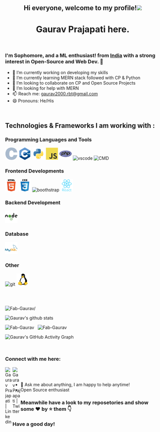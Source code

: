 <h2 align="center">Hi everyone, welcome to my profile!<img src="https://github.com/TheDudeThatCode/TheDudeThatCode/blob/master/Assets/Hi.gif" width="35px"></h2>

<h1 align="center">Gaurav Prajapati here.</h1>
<br>

### I'm Sophomore, and a ML enthusiast! from [India](https://en.wikipedia.org/wiki/India)&nbsp;with a strong interest in Open-Source and Web Dev. 🎯

- 🔭 I’m currently working on developing my skills
- 🌱 I’m currently learning MERN stack followed with CP & Python
- 👯 I’m looking to collaborate on CP and Open Source Projects
- 🤔 I’m looking for help with MERN
- 📫 Reach me: [gaurav2000.rbt@gmail.com](mailto:gaurav2000.rbt@gmail.com)
- 😄 Pronouns: He/His

<br>

<h2 align="left">Technologies & Frameworks I am working with :</h2>
<h3 align="left">Programming Languages and Tools</h3>
<p align="left"><img src="https://raw.githubusercontent.com/devicons/devicon/master/icons/c/c-original.svg" alt="c" width="40" height="40"/>
  <img src="https://raw.githubusercontent.com/devicons/devicon/master/icons/cplusplus/cplusplus-original.svg" alt="cplusplus" width="40" height="40"/>
  <img src="https://raw.githubusercontent.com/devicons/devicon/master/icons/python/python-original.svg" alt="python" width="40" height="40"/>
  <img src="https://raw.githubusercontent.com/devicons/devicon/master/icons/javascript/javascript-original.svg" alt="javascript" width="40" height="40"/> 
  <img src="https://raw.githubusercontent.com/devicons/devicon/master/icons/php/php-original.svg" alt="php" width="40" height="40"/>
  <img src="https://upload.wikimedia.org/wikipedia/commons/thumb/9/9a/Visual_Studio_Code_1.35_icon.svg/1024px-Visual_Studio_Code_1.35_icon.svg.png" alt="vscode" width="40" height="40"/> 
  <img src="https://cdn.osxdaily.com/wp-content/uploads/2013/11/macosx_terminal_icon-300x300.png" alt="CMD" width="40" height="40"/> </p>

<h3 align="left">Frontend Developments</h3>
<p align="left"><img src="https://raw.githubusercontent.com/devicons/devicon/master/icons/html5/html5-original-wordmark.svg" alt="html5" width="40" height="40"/>
  <img src="https://raw.githubusercontent.com/devicons/devicon/master/icons/css3/css3-original-wordmark.svg" alt="css3" width="40" height="40"/>  
  <img src="https://www.clipartmax.com/png/middle/184-1844911_bootstrap-bootstrap-4-logo-png.png" alt="boothstrap" width="40" height="40"/>
  <img src="https://raw.githubusercontent.com/devicons/devicon/master/icons/react/react-original-wordmark.svg" alt="react" width="40" height="40"/> </p>

<h3 align="left">Backend Development</h3>
<img src="https://raw.githubusercontent.com/devicons/devicon/master/icons/nodejs/nodejs-original-wordmark.svg" alt="nodejs" width="40" height="40"/>

<h3 align="left">Database</h3>
<p align="left">
  <img src="https://raw.githubusercontent.com/devicons/devicon/master/icons/mysql/mysql-original-wordmark.svg" alt="mysql" width="40" height="40"/>

<h3 align="left">Other</h3>
<p align="left">
  <img src="https://www.vectorlogo.zone/logos/git-scm/git-scm-icon.svg" alt="git" width="40" height="40"/>
  <img src="https://raw.githubusercontent.com/devicons/devicon/master/icons/linux/linux-original.svg" alt="linux" width="40" height="40"/> </p>

<br><br>

<p align="left"> <img src=https://komarev.com/ghpvc/?username=Fab-Gaurav alt=Fab-Gaurav/></p>

![Gaurav's github stats](https://github-readme-stats.vercel.app/api?username=Fab-Gaurav&hide=issues&show_icons=true&theme=radical)

<p align="left"><img src="https://github-readme-streak-stats.herokuapp.com/?user=Fab-Gaurav&" alt="Fab-Gaurav" />&nbsp;&nbsp;
<img  src="https://github-readme-stats.vercel.app/api/top-langs?username=Fab-Gaurav&show_icons=true&locale=en&layout=compact" alt="Fab-Gaurav" /></p>

![Gaurav's GitHub Activity Graph](https://activity-graph.herokuapp.com/graph?username=Fab-Gaurav)

<br>

### Connect with me here:  
<p align="left">
<a href="https://www.linkedin.com/in/gaurav-prajapati-22a8961b6/">
  <img align="left" alt="Gaurav Prajapati | Linkedin" width="24px" src="https://github.com/TheDudeThatCode/TheDudeThatCode/blob/master/Assets/Linkedin.svg" /> </a>

<a href="https://twitter.com/Fab_Prajapati">
  <img align="left" alt="Gaurav Prajapati | Twitter" width="26px" src="https://github.com/TheDudeThatCode/TheDudeThatCode/blob/master/Assets/Twitter.svg" /> </a> 

<br><br>

- 💬 Ask me about anything, I am happy to help anytime!
- Open Source enthusiast

### Meanwhile have a look to my reposetories and show some :heart: by :star: them :point_down:
### Have a good day!
